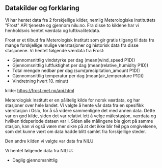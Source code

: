 ## Datakilder og forklaring

Vi har hentet data fra 2 forskjellige kilder, nemlig Meterologiske Instituttets "Frost" API tjeneste og gjennom nilu.no. Fra disse to kildene har vi henholdsvis hentet værdata og luftkvalitetdata. 

Frost er et tilbud fra Meterologisk Institutt som gir gratis tilgang til data fra mange forskjellige mulige værstasjoner og historisk data fra disse stasjonene. Vi hentet følgende værdata fra Frost: 

- Gjennomsnittlig vindstyrke per dag (mean(wind_speed P1D))
- Gjennomsnittlig luftfuktighet per dag (mean(relative_humidity P1D))
- Total mengde nedbør per dag (sum(precipitation_amount P1D))
- Gjennomsnittlig temperatur per dag (mean(air_temperature P1D))
- Vindretning hvert 10. minutt

kilde: https://frost.met.no/api.html


Meterologisk Institutt er en pålitelig kilde for norsk værdata, og har stasjoner over hele landet. Vi valgte å hente vår data fra en spesifikk værstasjon i Oslo, for å så videre sammenligne det med annen data. Dette var en god kilde, siden det var relativt lett å velge målestasjon, værdata og hvilken tidsperiode dataen var i. Siden alle målingene ble gjort på samme stasjon, kan vi også være mer sikre på at det ikke blir feil pga omgivelsene, som det kunne vært om data hadde blitt samlet fra forskjellige steder. 


Den andre kilden vi valgte var data fra NILU

Vi hentet følgende data fra NILIU: 

- Daglig gjennomsnittlig 